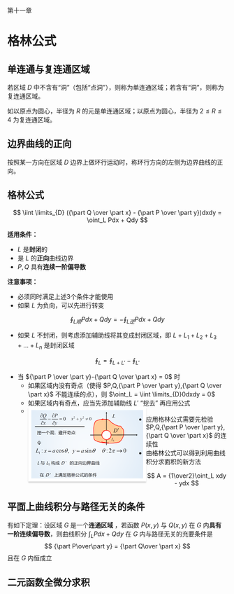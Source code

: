 第十一章

# 格林公式



## 单连通与复连通区域

若区域 $D$ 中不含有“洞”（包括“点洞”），则称为单连通区域；若含有“洞”，则称为复连通区域。

如以原点为圆心，半径为 $R$ 的元是单连通区域；以原点为圆心，半径为 $2\leq R \leq 4$ 为复连通区域。



## 边界曲线的正向

按照某一方向在区域 $D$ 边界上做环行运动时，称环行方向的左侧为边界曲线的正向。



## 格林公式

$$
\iint \limits_{D} ({\part Q \over \part x} - {\part P \over \part y})dxdy = \oint_L Pdx + Qdy
$$

**适用条件：**

- $L$ 是**封闭**的
- 是 $L$ 的**正向**曲线边界
- $P,Q$ 具有**连续一阶偏导数**



**注意事项：**

- 必须同时满足上述3个条件才能使用
- 如果 $L$ 为负向，可以先进行转变

$$
\oint_{L顺}Pdx + Qdy = -\oint_{L逆} Pdx + Qdy
$$

- 如果 $L$ 不封闭，则考虑添加辅助线将其变成封闭区域，即 $L + L_1 + L_2 + L_3 + \dots + L_n$ 是封闭区域

$$
\oint_L = \oint_{L+L'} - \oint_{L'}
$$

- 当 ${\part P \over \part y}-{\part Q \over \part x} = 0$ 时
  - 如果区域内没有奇点（使得 $P,Q,{\part P \over \part y},{\part Q \over \part x}$ 不能连续的点），则 $\oint_L = \iint \limits_{D}0dxdy = 0$
  - 如果区域内有奇点，应当先添加辅助线 $L'$ “挖去” 再应用公式
  - <img src="../assets/images/image-20200512183238201.png" alt="image-20200512183238201" style="zoom: 25%; float: left; border: 5px;border: 30px;
        border-style: solid;
        border-color: #fff; box-shadow: 0px 10px 10px rgba(0, 0, 0, 0.15);" />
- 应用格林公式需要先检验 $P,Q,{\part P \over \part y},{\part Q \over \part x}$ 的连续性
- 由格林公式可以得到利用曲线积分求面积的新方法

$$
A = {1\over2}\oint_L xdy - ydx
$$



## 平面上曲线积分与路径无关的条件

有如下定理：设区域 $G$ 是一个**连通区域** ，若函数 $P(x,y)$ 与 $Q(x,y)$ 在 $G$ 内**具有一阶连续偏导数**，则曲线积分 $\int_L Pdx + Qdy$ 在 $G$ 内与路径无关的充要条件是
$$
{\part P\over\part y} = {\part Q\over \part x}
$$
且在 $G$ 内恒成立



## 二元函数全微分求积

